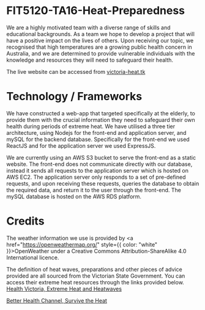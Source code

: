# FIT5120-TA16-Heat-Preparedness

We are a highly motivated team with a diverse range of skills and educational backgrounds. As a team we hope to develop a project that will have a positive impact on the lives of others. Upon receiving our topic, we recognised that high temperatures are a growing public health concern in Australia, and we are determined to provide vulnerable individuals with the knowledge and resources they will need to safeguard their health.

The live website can be accessed from <a href="http://victoria-heat.tk">victoria-heat.tk<a/>

# Technology / Frameworks
We have constructed a web-app that targeted specifically at the elderly, to provide them with the crucial information they need to safeguard their own health during periods of extreme heat. We have utilised a three tier architecture, using Nodejs for the front-end and application server, and mySQL for the backend database. Specifically for the front-end we used ReactJS and for the application server we used ExpressJS.

We are currently using an AWS S3 bucket to serve the front-end as a static website. The front-end does not communicate directly with our database, instead it sends all requests to the application server which is hosted on AWS EC2. The application server only responds to a set of pre-defined requests, and upon receiving these requests, queries the database to obtain the required data, and return it to the user through the front-end. The mySQL database is hosted on the AWS RDS platform.

# Credits
The weather information we use is provided by <a href="https://openweathermap.org/" style={{ color: "white" }}>OpenWeather</a> under a Creative Commons Attribution-ShareAlike 4.0 International licence.

The definition of heat waves, preparations and other pieces of advice provided are all sourced from the Victorian State Government. You can access their extreme heat resources through the links provided below.
<a href="https://www2.health.vic.gov.au/public-health/environmental-health/climate-weather-and-public-health/heatwaves-and-extreme-heat/.">Health Victoria, Extreme Heat and Heatwaves</a>

 <a href="https://www.betterhealth.vic.gov.au/campaigns/Survive-the-heat">Better Health Channel, Survive the Heat </a>
